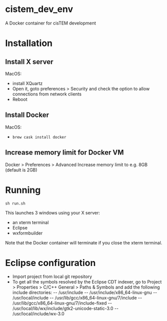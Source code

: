 # cistem_dev_env
A Docker container for cisTEM development


# Installation

## Install X server
MacOS: 
- install XQuartz
- Open it, goto preferences > Security and check the option to allow connections from network clients
- Reboot

## Install Docker
MacOS:
- `brew cask install docker`

## Increase memory limit for Docker VM
Docker > Preferences > Advanced
Increase memory limit to e.g. 8GB (default is 2GB)

# Running
`sh run.sh`

This launches 3 windows using your X server:
- an xterm terminal
- Eclipse
- wxformbuilder

Note that the Docker container will terminate if you close the xterm terminal.

# Eclipse configuration
- Import project from local git repository
- To get all the symbols resolved by the Eclipse CDT indexer, go to Project > Properties > C/C++ General > Paths & Symbols and add the following include directories:
-- /usr/include
-- /usr/include/x86_64-linux-gnu
-- /usr/local/include
-- /usr/lib/gcc/x86_64-linux-gnu/7/include
-- /usr/lib/gcc/x86_64-linux-gnu/7/include-fixed
-- /usr/local/lib/wx/include/gtk2-unicode-static-3.0
-- /usr/local/include/wx-3.0


